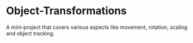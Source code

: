 # Object-Transformations
 A mini-project that covers various aspects like movement, rotation, scaling and object tracking.

